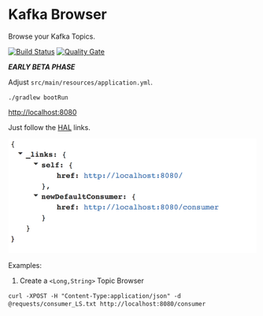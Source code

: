 # Kafka Browser

Browse your Kafka Topics.

[![Build Status](https://travis-ci.org/markush81/kafka-browser.svg?branch=master)](https://travis-ci.org/markush81/kafka-browser) [![Quality Gate](https://sonarqube.com/api/badges/gate?key=markush81.net.mh.kafkabrowser)](https://sonarqube.com/dashboard/index/markush81.net.mh.kafkabrowser)

***EARLY BETA PHASE***

Adjust `src/main/resources/application.yml`.

```
./gradlew bootRun
```

[http://localhost:8080](http://localhost:8080)

Just follow the [HAL](https://en.wikipedia.org/wiki/Hypertext_Application_Language) links.

![Browser Start](doc/browser_start.png)

Examples:

1. Create a `<Long,String>` Topic Browser

```
curl -XPOST -H "Content-Type:application/json" -d @requests/consumer_LS.txt http://localhost:8080/consumer
```
